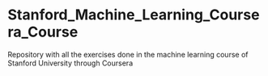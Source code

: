 # Stanford_Machine_Learning_Coursera_Course
Repository with all the exercises done in the machine learning course of Stanford University through Coursera
